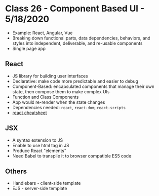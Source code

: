 # Class 26 - Component Based UI - 5/18/2020 
* Example: React, Angular, Vue
* Breaking down functional parts, data dependencies, behaviors, and styles into independent, deliverable, and re-usable components
* Single page app

## React
* JS library for building user interfaces
* Declarative: make code more predictable and easier to debug
* Component-Based: encapsulated components that manage their own state, then compose them to make complex UIs
* Function and Class Components
* App would re-render when the state changes
* Dependencies needed: `react`, `react-dom`, `react-scripts`
* [react cheatsheet](https://devhints.io/react)

## JSX
* A syntax extension to JS
* Enable to use html tag in JS
* Produce React "elements"
* Need Babel to transpile it to browser compatible ES5 code

## Others
* Handlebars - client-side template
* EJS - server-side template